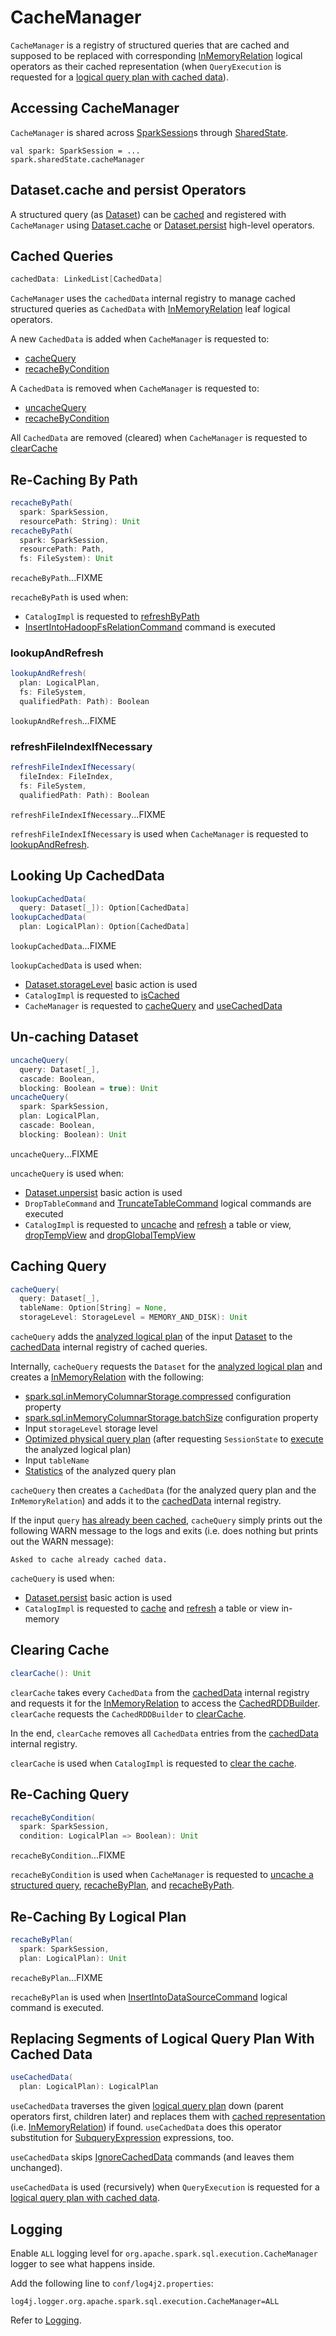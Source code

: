 # CacheManager

`CacheManager` is a registry of structured queries that are cached and supposed to be replaced with corresponding [InMemoryRelation](logical-operators/InMemoryRelation.md) logical operators as their cached representation (when `QueryExecution` is requested for a [logical query plan with cached data](QueryExecution.md#withCachedData)).

## Accessing CacheManager

`CacheManager` is shared across [SparkSession](SparkSession.md)s through [SharedState](SparkSession.md#sharedState).

```text
val spark: SparkSession = ...
spark.sharedState.cacheManager
```

## Dataset.cache and persist Operators

A structured query (as [Dataset](Dataset.md)) can be [cached](#cacheQuery) and registered with `CacheManager` using [Dataset.cache](caching-and-persistence.md#cache) or [Dataset.persist](caching-and-persistence.md#persist) high-level operators.

## <span id="cachedData"><span id="CachedData"> Cached Queries

```scala
cachedData: LinkedList[CachedData]
```

`CacheManager` uses the `cachedData` internal registry to manage cached structured queries as `CachedData` with [InMemoryRelation](logical-operators/InMemoryRelation.md) leaf logical operators.

A new `CachedData` is added when `CacheManager` is requested to:

* [cacheQuery](#cacheQuery)
* [recacheByCondition](#recacheByCondition)

A `CachedData` is removed when `CacheManager` is requested to:

* [uncacheQuery](#uncacheQuery)
* [recacheByCondition](#recacheByCondition)

All `CachedData` are removed (cleared) when `CacheManager` is requested to [clearCache](#clearCache)

## <span id="recacheByPath"> Re-Caching By Path

```scala
recacheByPath(
  spark: SparkSession,
  resourcePath: String): Unit
recacheByPath(
  spark: SparkSession,
  resourcePath: Path,
  fs: FileSystem): Unit
```

`recacheByPath`...FIXME

`recacheByPath` is used when:

* `CatalogImpl` is requested to [refreshByPath](CatalogImpl.md#refreshByPath)
* [InsertIntoHadoopFsRelationCommand](logical-operators/InsertIntoHadoopFsRelationCommand.md) command is executed

### <span id="lookupAndRefresh"> lookupAndRefresh

```scala
lookupAndRefresh(
  plan: LogicalPlan,
  fs: FileSystem,
  qualifiedPath: Path): Boolean
```

`lookupAndRefresh`...FIXME

### <span id="refreshFileIndexIfNecessary"> refreshFileIndexIfNecessary

```scala
refreshFileIndexIfNecessary(
  fileIndex: FileIndex,
  fs: FileSystem,
  qualifiedPath: Path): Boolean
```

`refreshFileIndexIfNecessary`...FIXME

`refreshFileIndexIfNecessary` is used when `CacheManager` is requested to [lookupAndRefresh](#lookupAndRefresh).

## <span id="lookupCachedData"> Looking Up CachedData

```scala
lookupCachedData(
  query: Dataset[_]): Option[CachedData]
lookupCachedData(
  plan: LogicalPlan): Option[CachedData]
```

`lookupCachedData`...FIXME

`lookupCachedData` is used when:

* [Dataset.storageLevel](spark-sql-dataset-operators.md#storageLevel) basic action is used
* `CatalogImpl` is requested to [isCached](CatalogImpl.md#isCached)
* `CacheManager` is requested to [cacheQuery](#cacheQuery) and [useCachedData](#useCachedData)

## <span id="uncacheQuery"> Un-caching Dataset

```scala
uncacheQuery(
  query: Dataset[_],
  cascade: Boolean,
  blocking: Boolean = true): Unit
uncacheQuery(
  spark: SparkSession,
  plan: LogicalPlan,
  cascade: Boolean,
  blocking: Boolean): Unit
```

`uncacheQuery`...FIXME

`uncacheQuery` is used when:

* [Dataset.unpersist](spark-sql-dataset-operators.md#unpersist) basic action is used
* `DropTableCommand` and [TruncateTableCommand](logical-operators/TruncateTableCommand.md) logical commands are executed
* `CatalogImpl` is requested to [uncache](CatalogImpl.md#uncacheTable) and [refresh](CatalogImpl.md#refreshTable) a table or view, [dropTempView](CatalogImpl.md#dropTempView) and [dropGlobalTempView](CatalogImpl.md#dropGlobalTempView)

## <span id="cacheQuery"> Caching Query

```scala
cacheQuery(
  query: Dataset[_],
  tableName: Option[String] = None,
  storageLevel: StorageLevel = MEMORY_AND_DISK): Unit
```

`cacheQuery` adds the [analyzed logical plan](Dataset.md#logicalPlan) of the input [Dataset](Dataset.md) to the [cachedData](#cachedData) internal registry of cached queries.

Internally, `cacheQuery` requests the `Dataset` for the [analyzed logical plan](Dataset.md#logicalPlan) and creates a [InMemoryRelation](logical-operators/InMemoryRelation.md) with the following:

* [spark.sql.inMemoryColumnarStorage.compressed](configuration-properties.md#spark.sql.inMemoryColumnarStorage.compressed) configuration property
* [spark.sql.inMemoryColumnarStorage.batchSize](configuration-properties.md#spark.sql.inMemoryColumnarStorage.batchSize) configuration property
* Input `storageLevel` storage level
* [Optimized physical query plan](QueryExecution.md#executedPlan) (after requesting `SessionState` to [execute](SessionState.md#executePlan) the analyzed logical plan)
* Input `tableName`
* [Statistics](cost-based-optimization/LogicalPlanStats.md#stats) of the analyzed query plan

`cacheQuery` then creates a `CachedData` (for the analyzed query plan and the `InMemoryRelation`) and adds it to the [cachedData](#cachedData) internal registry.

If the input `query` [has already been cached](#lookupCachedData), `cacheQuery` simply prints out the following WARN message to the logs and exits (i.e. does nothing but prints out the WARN message):

```text
Asked to cache already cached data.
```

`cacheQuery` is used when:

* [Dataset.persist](spark-sql-dataset-operators.md#persist) basic action is used
* `CatalogImpl` is requested to [cache](CatalogImpl.md#cacheTable) and [refresh](CatalogImpl.md#refreshTable) a table or view in-memory

## <span id="clearCache"> Clearing Cache

```scala
clearCache(): Unit
```

`clearCache` takes every `CachedData` from the [cachedData](#cachedData) internal registry and requests it for the [InMemoryRelation](#cachedRepresentation) to access the [CachedRDDBuilder](logical-operators/InMemoryRelation.md#cacheBuilder). `clearCache` requests the `CachedRDDBuilder` to [clearCache](columnar-execution/CachedRDDBuilder.md#clearCache).

In the end, `clearCache` removes all `CachedData` entries from the [cachedData](#cachedData) internal registry.

`clearCache` is used when `CatalogImpl` is requested to [clear the cache](CatalogImpl.md#clearCache).

## <span id="recacheByCondition"> Re-Caching Query

```scala
recacheByCondition(
  spark: SparkSession,
  condition: LogicalPlan => Boolean): Unit
```

`recacheByCondition`...FIXME

`recacheByCondition` is used when `CacheManager` is requested to [uncache a structured query](#uncacheQuery), [recacheByPlan](#recacheByPlan), and [recacheByPath](#recacheByPath).

## <span id="recacheByPlan"> Re-Caching By Logical Plan

```scala
recacheByPlan(
  spark: SparkSession,
  plan: LogicalPlan): Unit
```

`recacheByPlan`...FIXME

`recacheByPlan` is used when [InsertIntoDataSourceCommand](logical-operators/InsertIntoDataSourceCommand.md) logical command is executed.

## <span id="useCachedData"> Replacing Segments of Logical Query Plan With Cached Data

```scala
useCachedData(
  plan: LogicalPlan): LogicalPlan
```

`useCachedData` traverses the given [logical query plan](logical-operators/LogicalPlan.md) down (parent operators first, children later) and replaces them with [cached representation](#lookupCachedData) (i.e. [InMemoryRelation](logical-operators/InMemoryRelation.md)) if found. `useCachedData` does this operator substitution for [SubqueryExpression](expressions/SubqueryExpression.md) expressions, too.

`useCachedData` skips [IgnoreCachedData](logical-operators/IgnoreCachedData.md) commands (and leaves them unchanged).

`useCachedData` is used (recursively) when `QueryExecution` is requested for a [logical query plan with cached data](QueryExecution.md#withCachedData).

## Logging

Enable `ALL` logging level for `org.apache.spark.sql.execution.CacheManager` logger to see what happens inside.

Add the following line to `conf/log4j2.properties`:

```text
log4j.logger.org.apache.spark.sql.execution.CacheManager=ALL
```

Refer to [Logging](spark-logging.md).

